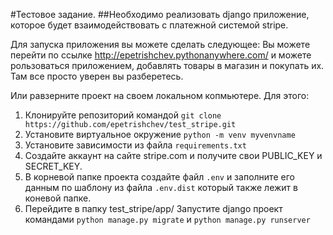 #Тестовое задание. 
##Необходимо реализовать django приложение, которое будет взаимодействовать с платежной системой stripe.

Для запуска приложения вы можете сделать следующее:
Вы можете перейти по ссылке http://epetrishchev.pythonanywhere.com/ и можете рользоваться приложением, добавлять товары в магазин и покупать их. Там все просто уверен вы разберетесь.

Или равзерните проект на своем локальном копмьютере. Для этого:
1. Клонируйте репозиторий командой `git clone https://github.com/epetrishchev/test_stripe.git`
2. Установите виртуальное окружение `python -m venv myvenvname`
3. Установите зависимости из файла `requirements.txt`
4. Создайте аккаунт на сайте stripe.com и получите свои PUBLIC_KEY и SECRET_KEY.
5. В корневой папке проекта создайте файл `.env` и заполните его данным по шаблону из файла `.env.dist` который также лежит в коневой папке.
6. Перейдите в папку test_stripe/app/ Запустите django проект командами `python manage.py migrate` и `python manage.py runserver`